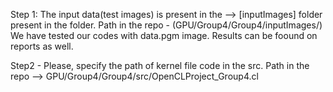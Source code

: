 Step 1:
The input data(test images) is present in the --> [inputImages] folder  present in the folder. 
Path in the repo - (GPU/Group4/Group4/inputImages/)
We have tested our codes with data.pgm image. Results can be foound on reports as well. 

Step2 - 
Please, specify the path of kernel file code in the src.
Path in the repo  --> GPU/Group4/Group4/src/OpenCLProject_Group4.cl
